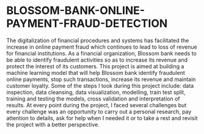 # BLOSSOM-BANK-ONLINE-PAYMENT-FRAUD-DETECTION
The digitalization of financial procedures and systems has facilitated the increase in online payment fraud which continues to lead to loss of revenue for financial institutions. As a financial organization, Blossom bank needs to be able to identify fraudulent activities so as to increase its revenue and protect the interest of its customers. This project is aimed at building a machine learning model that will help Blossom bank identify fraudulent online payments, stop such transactions, increase its revenue and maintain customer loyalty.
Some of the steps I took during this project include: data inspection, data cleansing, data visualization, modelling, train test split, training and testing the models, cross validation and interpretation of results.
At every point during the project, I faced several challenges but every challenge was an opportunity to carry out a personal research, pay attention to details, ask for help when I needed it or to take a rest and revisit the project with a better perspective. 
